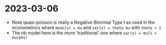 # 2023-03-06

- Note quasi-poisson is really a Negative Binomial Type I as used in the econometrics
  where `mean(x) = mu` and `var(x) = theta mu` with `theta > 1`
- The nb model here is the more 'traditional' one where `var(x) = mu(1 + mu/phi)`

